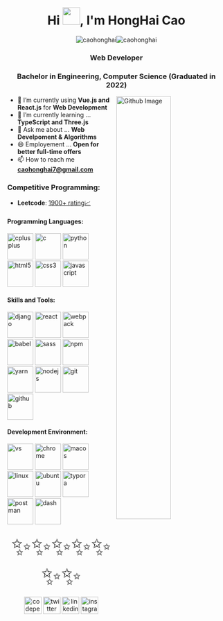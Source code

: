 <h1 align="center">Hi <img src="https://raw.githubusercontent.com/iampavangandhi/iampavangandhi/master/gifs/Hi.gif" width=40>, I'm HongHai Cao</h1>


 <p align="center">
  <span> <img src="https://komarev.com/ghpvc/?username=caohonghai" alt="caohonghai"><img src="https://cp-logo.vercel.app/leetcode-cn/20000608" alt="caohonghai"></span>
</p>

<h3 align="center">Web Developer</h3>
<h3 align="center">Bachelor in Engineering, Computer Science (Graduated in 2022)</h3> 



<img width="50%" align="right" alt="Github Image" src="https://img.smitish.com/uploads/2022/20220821183254.svg" />

- 🔭 I’m currently using **Vue.js and React.js** for **Web Development**
- 🌱 I’m currently learning ... **TypeScript and Three.js**
- 💬 Ask me about ... **Web Develpoment & Algorithms**
- 😄 Employement ... **Open for better full-time offers**
- 📫 How to reach me **<a href="mailto:caohonghai7@gmail.com">caohonghai7@gmail.com</a>**

<h3>Competitive Programming: </h3>

- **Leetcode**: [1900+ rating📈](https://leetcode.cn/u/20000608/) 
  
<h4>Programming Languages: </h4>
<p align="left">
    <img style="margin: auto;" src="https://img.smitish.com/uploads/2022/20220821183318.png" alt=cplusplus width="60" height="60"/>
    <img style="margin: auto;" src="https://img.smitish.com/uploads/2022/20220821183321.png" alt=c width="60" height="60"/>
    <img style="margin: auto;" src="https://img.smitish.com/uploads/2022/20220821183324.png" alt=python width="60" height="60"/>
    <img style="margin: auto;" src="https://img.smitish.com/uploads/2022/20220821183327.png" alt=html5 width="60" height="60"/> 
		<img style="margin: auto;" src="https://img.smitish.com/uploads/2022/20220821183329.png" alt=css3 width="60" height="60"/> 
    <img style="margin: auto;" src="https://img.smitish.com/uploads/2022/20220821183333.png" alt=javascript width="60" height="60"/>
</p>

<h4>Skills and Tools: </h4>
<p align="left">
  <img style="margin: auto;" src="https://img.smitish.com/uploads/2022/20220821183539.png" alt=django width="60" height="60"/>
  <img style="margin: auto;" src="https://img.smitish.com/uploads/2022/20220821183549.png" alt=react width="60" height="60"/> 
  <img style="margin: auto;" src="https://img.smitish.com/uploads/2022/20220821183552.png" alt=webpack width="60" height="60"/>
  <img style="margin: auto;" src="https://img.smitish.com/uploads/2022/20220821183555.png" alt=babel width="60" height="60"/>
  <img style="margin: auto;" src="https://img.smitish.com/uploads/2022/20220821183558.png" alt=sass width="60" height="60"/>
  <img style="margin: auto;" src="https://img.smitish.com/uploads/2022/20220821183602.png" alt=npm width="60" height="60"/>
  <img style="margin: auto;" src="https://img.smitish.com/uploads/2022/20220821183605.png" alt=yarn width="60" height="60"/>
  <img style="margin: auto;" src="https://img.smitish.com/uploads/2022/20220821183608.png" alt=nodejs width="60" height="60"/>
  <img style="margin: auto;" src="https://img.smitish.com/uploads/2022/20220821183610.png" alt=git width="60" height="60"/>
  <img style="margin: auto;" src="https://img.smitish.com/uploads/2022/20220821183613.png" alt=github width="60" height="60"/>
</p>


<h4>Development Environment: </h4>
<p align="left">
  <img style="margin: auto;" src="https://img.smitish.com/uploads/2022/20220821183618.png" alt=vs width="60" height="60"/>
  <img style="margin: auto;" src="https://img.smitish.com/uploads/2022/20220821183620.png" alt=chrome width="60" height="60"/>
  <img style="margin: auto;" src="https://img.smitish.com/uploads/2022/20220821183631.png" alt=macos width="60" height="60"/>
  <img style="margin: auto;" src="https://img.smitish.com/uploads/2022/20220821183637.png" alt=linux width="60" height="60"/>
  <img style="margin: auto;" src="https://img.smitish.com/uploads/2022/20220821183634.png" alt=ubuntu width="60" height="60"/>
  <img style="margin: auto;" src="https://img.smitish.com/uploads/2022/20220821183652.png" alt=typora width="60" height="60"/>
  <img style="margin: auto;" src="https://img.smitish.com/uploads/2022/20220821183640.png" alt=postman width="60" height="60"/>
  <img style="margin: auto;" src="https://img.smitish.com/uploads/2022/20220821183643.png" alt=dash width="60" height="60"/>
</p>




<p align="center"><span style="font-size:4em;">✨✨✨✨✨✨✨ </span></p>
<p align="center">
  <a href="https://codepen.io/caohonghai" target="blank"><img align="center" src="https://cdn.jsdelivr.net/npm/simple-icons@3.0.1/icons/codepen.svg" alt="codepen" height="40" width="40" /></a>
  <a href="https://twitter.com/acckno1" target="blank"><img align="center" src="https://cdn.jsdelivr.net/npm/simple-icons@3.0.1/icons/twitter.svg" alt="twitter" height="40" width="40" /></a>
  <a href="https://linkedin.com/in/caohonghai" target="blank"><img align="center" src="https://cdn.jsdelivr.net/npm/simple-icons@3.0.1/icons/linkedin.svg" alt="linkedin" height="40" width="40" /></a>
  <a href="https://instagram.com/_acckno1" target="blank"><img align="center" src="https://cdn.jsdelivr.net/npm/simple-icons@3.0.1/icons/instagram.svg" alt="instagram" height="40" width="40" /></a>
</p>

